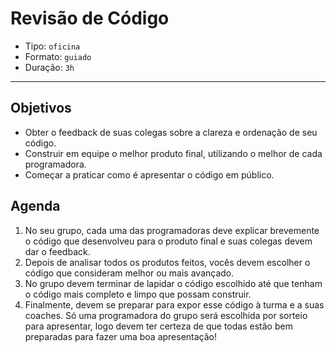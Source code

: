 # Revisão de Código

- Tipo: `oficina`
- Formato: `guiado`
- Duração: `3h`

***

## Objetivos

- Obter o feedback de suas colegas sobre a clareza e ordenação de seu código.
- Construir em equipe o melhor produto final, utilizando o melhor de cada
  programadora.
- Começar a praticar como é apresentar o código em público.

## Agenda

1. No seu grupo, cada uma das programadoras deve explicar brevemente o código
   que desenvolveu para o produto final e suas colegas devem dar o feedback.
2. Depois de analisar todos os produtos feitos, vocês devem escolher o código
   que consideram melhor ou mais avançado.
3. No grupo devem terminar de lapidar o código escolhido até que tenham o código
   mais completo e limpo que possam construir.
4. Finalmente, devem se preparar para expor esse código à turma e a suas
   coaches. Só uma programadora do grupo será escolhida por sorteio para
   apresentar, logo devem ter certeza de que todas estão bem preparadas para
   fazer uma boa apresentação!
